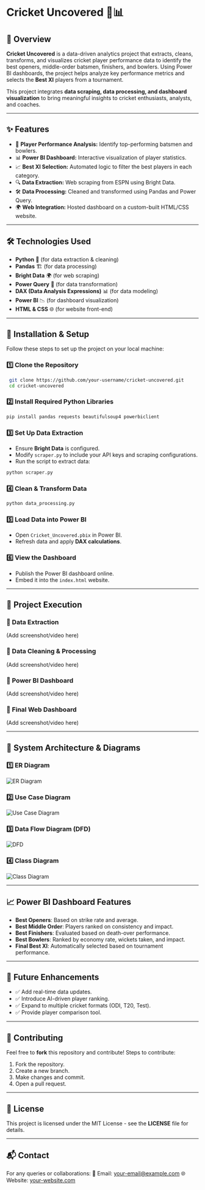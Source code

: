 # Cricket Uncovered 🏏📊

## 📌 Overview
**Cricket Uncovered** is a data-driven analytics project that extracts, cleans, transforms, and visualizes cricket player performance data to identify the best openers, middle-order batsmen, finishers, and bowlers. Using Power BI dashboards, the project helps analyze key performance metrics and selects the **Best XI** players from a tournament.

This project integrates **data scraping, data processing, and dashboard visualization** to bring meaningful insights to cricket enthusiasts, analysts, and coaches.

---

## ✨ Features
- 🏏 **Player Performance Analysis:** Identify top-performing batsmen and bowlers.
- 📊 **Power BI Dashboard:** Interactive visualization of player statistics.
- 📈 **Best XI Selection:** Automated logic to filter the best players in each category.
- 🔍 **Data Extraction:** Web scraping from ESPN using Bright Data.
- 🛠 **Data Processing:** Cleaned and transformed using Pandas and Power Query.
- 🌍 **Web Integration:** Hosted dashboard on a custom-built HTML/CSS website.

---

## 🛠️ Technologies Used
- **Python** 🐍 (for data extraction & cleaning)
- **Pandas** 🏗️ (for data processing)
- **Bright Data** 🌍 (for web scraping)
- **Power Query** 🔄 (for data transformation)
- **DAX (Data Analysis Expressions)** 📊 (for data modeling)
- **Power BI** 📉 (for dashboard visualization)
- **HTML & CSS** 🌐 (for website front-end)

---

## 🚀 Installation & Setup
Follow these steps to set up the project on your local machine:

### 1️⃣ Clone the Repository
```sh
 git clone https://github.com/your-username/cricket-uncovered.git
 cd cricket-uncovered
```

### 2️⃣ Install Required Python Libraries
```sh
pip install pandas requests beautifulsoup4 powerbiclient
```

### 3️⃣ Set Up Data Extraction
- Ensure **Bright Data** is configured.
- Modify `scraper.py` to include your API keys and scraping configurations.
- Run the script to extract data:
```sh
python scraper.py
```

### 4️⃣ Clean & Transform Data
```sh
python data_processing.py
```

### 5️⃣ Load Data into Power BI
- Open `Cricket_Uncovered.pbix` in Power BI.
- Refresh data and apply **DAX calculations**.

### 6️⃣ View the Dashboard
- Publish the Power BI dashboard online.
- Embed it into the `index.html` website.

---

## 🎥 Project Execution
### 🔹 Data Extraction
(Add screenshot/video here)

### 🔹 Data Cleaning & Processing
(Add screenshot/video here)

### 🔹 Power BI Dashboard
(Add screenshot/video here)

### 🔹 Final Web Dashboard
(Add screenshot/video here)

---

## 📌 System Architecture & Diagrams
### 1️⃣ ER Diagram
![ER Diagram](path_to_er_diagram.png)

### 2️⃣ Use Case Diagram
![Use Case Diagram](path_to_use_case_diagram.png)

### 3️⃣ Data Flow Diagram (DFD)
![DFD](path_to_dfd.png)

### 4️⃣ Class Diagram
![Class Diagram](path_to_class_diagram.png)

---

## 📈 Power BI Dashboard Features
- **Best Openers**: Based on strike rate and average.
- **Best Middle Order**: Players ranked on consistency and impact.
- **Best Finishers**: Evaluated based on death-over performance.
- **Best Bowlers**: Ranked by economy rate, wickets taken, and impact.
- **Final Best XI**: Automatically selected based on tournament performance.

---

## 📌 Future Enhancements
- ✅ Add real-time data updates.
- ✅ Introduce AI-driven player ranking.
- ✅ Expand to multiple cricket formats (ODI, T20, Test).
- ✅ Provide player comparison tool.

---

## 🤝 Contributing
Feel free to **fork** this repository and contribute! Steps to contribute:
1. Fork the repository.
2. Create a new branch.
3. Make changes and commit.
4. Open a pull request.

---

## 📜 License
This project is licensed under the MIT License - see the **LICENSE** file for details.

---

## 📬 Contact
For any queries or collaborations:
📧 Email: [your-email@example.com](mailto:your-email@example.com)
🌐 Website: [your-website.com](https://your-website.com)
